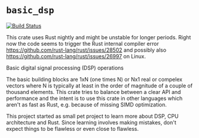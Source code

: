 # `basic_dsp`

[![Build Status](https://api.travis-ci.org/liebharc/basic_dsp.png)](https://travis-ci.org/liebharc/basic_dsp)

This crate uses Rust nightly and might be unstable for longer periods. Right now the code seems to trigger the Rust internal compiler error https://github.com/rust-lang/rust/issues/28502 and possibly also https://github.com/rust-lang/rust/issues/26997 on Linux.

Basic digital signal processing (DSP) operations

The basic building blocks are 1xN (one times N) or Nx1 real or compelex vectors where N is typically at least in the order of magnitude of a couple of thousand elements. This crate tries to balance between a clear API and performance and the intent is to use this crate in other languages which aren't as fast as Rust, e.g. because of missing SIMD optimization.

This project started as small pet project to learn more about DSP, CPU architecture and Rust. Since learning involves making mistakes, don't expect things to be flawless or even close to flawless.